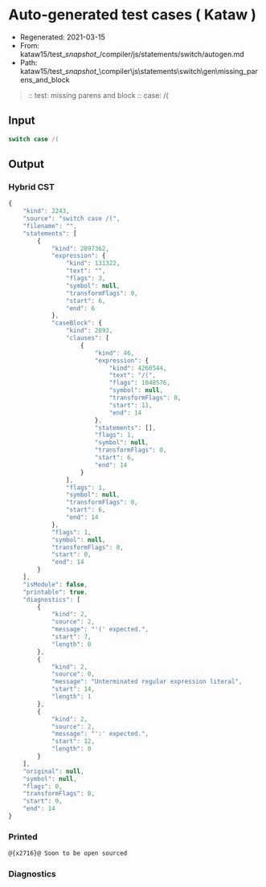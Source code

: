 # Auto-generated test cases ( Kataw )
- Regenerated: 2021-03-15
- From: kataw15/test\__snapshot__/compiler/js/statements/switch/autogen.md
- Path: kataw15/test\__snapshot__\compiler\js\statements\switch\gen\missing_parens_and_block
> :: test: missing parens and block
> :: case: /(
## Input

`````js
switch case /(
`````

## Output

### Hybrid CST

```javascript
{
    "kind": 2243,
    "source": "switch case /(",
    "filename": "",
    "statements": [
        {
            "kind": 2097362,
            "expression": {
                "kind": 131322,
                "text": "",
                "flags": 3,
                "symbol": null,
                "transformFlags": 0,
                "start": 6,
                "end": 6
            },
            "caseBlock": {
                "kind": 2093,
                "clauses": [
                    {
                        "kind": 46,
                        "expression": {
                            "kind": 4260544,
                            "text": "/(",
                            "flags": 1048576,
                            "symbol": null,
                            "transformFlags": 0,
                            "start": 11,
                            "end": 14
                        },
                        "statements": [],
                        "flags": 1,
                        "symbol": null,
                        "transformFlags": 0,
                        "start": 6,
                        "end": 14
                    }
                ],
                "flags": 1,
                "symbol": null,
                "transformFlags": 0,
                "start": 6,
                "end": 14
            },
            "flags": 1,
            "symbol": null,
            "transformFlags": 0,
            "start": 0,
            "end": 14
        }
    ],
    "isModule": false,
    "printable": true,
    "diagnostics": [
        {
            "kind": 2,
            "source": 2,
            "message": "'(' expected.",
            "start": 7,
            "length": 0
        },
        {
            "kind": 2,
            "source": 0,
            "message": "Unterminated regular expression literal",
            "start": 14,
            "length": 1
        },
        {
            "kind": 2,
            "source": 2,
            "message": "':' expected.",
            "start": 12,
            "length": 0
        }
    ],
    "original": null,
    "symbol": null,
    "flags": 0,
    "transformFlags": 0,
    "start": 0,
    "end": 14
}
```

### Printed

```javascript
@{x2716}@ Soon to be open sourced
```

### Diagnostics

```javascript

```

